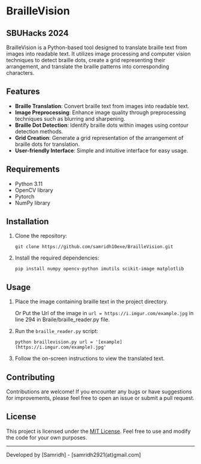 # BrailleVision
## SBUHacks 2024
BrailleVision is a Python-based tool designed to translate braille text from images into readable text. It utilizes image processing and computer vision techniques to detect braille dots, create a grid representing their arrangement, and translate the braille patterns into corresponding characters.

## Features

- **Braille Translation**: Convert braille text from images into readable text.
- **Image Preprocessing**: Enhance image quality through preprocessing techniques such as blurring and sharpening.
- **Braille Dot Detection**: Identify braille dots within images using contour detection methods.
- **Grid Creation**: Generate a grid representation of the arrangement of braille dots for translation.
- **User-friendly Interface**: Simple and intuitive interface for easy usage.

## Requirements

- Python 3.11
- OpenCV library
- Pytorch
- NumPy library

## Installation

1. Clone the repository:

   ```
   git clone https://github.com/samridh10exe/BrailleVision.git
   ```

2. Install the required dependencies:

   ```
   pip install numpy opencv-python imutils scikit-image matplotlib
   ```

## Usage

1. Place the image containing braille text in the project directory.

   Or Put the Url of the image in `url = https://i.imgur.com/example.jpg` in line 294 in Braile/braille_reader.py file.

2. Run the `braille_reader.py` script:

   ```
   python braillevision.py url = '[example](https://i.imgur.com/example).jpg'
   ```

3. Follow the on-screen instructions to view the translated text.


## Contributing

Contributions are welcome! If you encounter any bugs or have suggestions for improvements, please feel free to open an issue or submit a pull request.

## License

This project is licensed under the [MIT License](LICENSE). Feel free to use and modify the code for your own purposes.

---

Developed by [Samridh] - [samridh2921(at)gmail.com]
